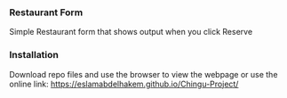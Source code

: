 ### Restaurant Form

Simple Restaurant form that shows output when you click Reserve

### Installation

Download repo files and use the browser to view the webpage or use the online link: https://eslamabdelhakem.github.io/Chingu-Project/

